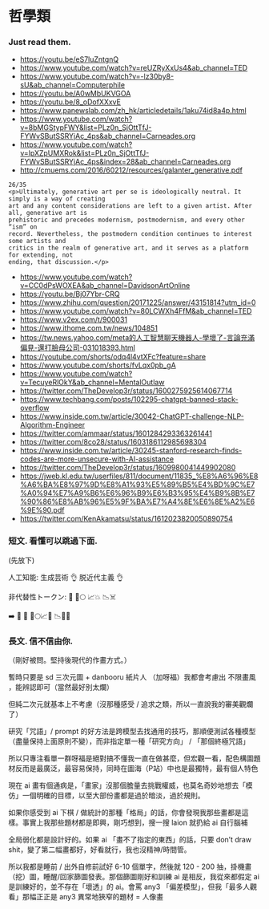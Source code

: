 # 哲學類 #

### Just read them. ###

- https://youtu.be/eS7luZntgnQ
- https://www.youtube.com/watch?v=reUZRyXxUs4&ab_channel=TED
- https://www.youtube.com/watch?v=-lz30by8-sU&ab_channel=Computerphile
- https://youtu.be/A0wMbUKVGOA
- https://youtu.be/8_oDofXXxvE
- https://www.panewslab.com/zh_hk/articledetails/1aku74id8a4p.html
- https://www.youtube.com/watch?v=8bMGStypFWY&list=PLz0n_SjOttTfJ-FYWvSButSSRYjAc_4ps&ab_channel=Carneades.org
- https://www.youtube.com/watch?v=lpXZpUMXRok&list=PLz0n_SjOttTfJ-FYWvSButSSRYjAc_4ps&index=28&ab_channel=Carneades.org 
- http://cmuems.com/2016/60212/resources/galanter_generative.pdf

```
26/35
<p>Ultimately, generative art per se is ideologically neutral. It simply is a way of creating
art and any content considerations are left to a given artist. After all, generative art is
prehistoric and precedes modernism, postmodernism, and every other “ism” on
record. Nevertheless, the postmodern condition continues to interest some artists and
critics in the realm of generative art, and it serves as a platform for extending, not
ending, that discussion.</p>
```
- https://www.youtube.com/watch?v=CC0dPsWOXEA&ab_channel=DavidsonArtOnline
- https://youtu.be/Bj07Ybr-CRQ
- https://www.zhihu.com/question/20171225/answer/43151814?utm_id=0
- https://www.youtube.com/watch?v=80LCWXh4FfM&ab_channel=TED
- https://www.v2ex.com/t/900031
- https://www.ithome.com.tw/news/104851
- https://tw.news.yahoo.com/meta的人工智慧聊天機器人-學壞了-言論充滿偏見-還打臉母公司-031018393.html
- https://youtube.com/shorts/odq4l4vtXFc?feature=share
- https://www.youtube.com/shorts/fvLqx0pb_gA
- https://www.youtube.com/watch?v=TecuyeRlOkY&ab_channel=MentalOutlaw
- https://twitter.com/TheDevelop3r/status/1600275925614067714
- https://www.techbang.com/posts/102295-chatgpt-banned-stack-overflow
- https://www.inside.com.tw/article/30042-ChatGPT-challenge-NLP-Algorithm-Engineer
- https://twitter.com/ammaar/status/1601284293363261441
- https://twitter.com/8co28/status/1603186112985698304
- https://www.inside.com.tw/article/30245-stanford-research-finds-codes-are-more-unsecure-with-AI-assistance 
- https://twitter.com/TheDevelop3r/status/1609980041449902080
- https://jweb.kl.edu.tw/userfiles/811/document/11835_%E8%A6%96%E8%A6%BA%E8%97%9D%E8%A1%93%E5%89%B5%E4%BD%9C%E7%A0%94%E7%A9%B6%E6%96%B9%E6%B3%95%E4%B9%8B%E7%90%86%E8%AB%96%E5%9F%BA%E7%A4%8E%E6%8E%A2%E6%9E%90.pdf
- https://twitter.com/KenAkamatsu/status/1612023820050890754

### 短文. 看懂可以跳過下面. ###

(先放下)

人工知能: 生成芸術 👌  脱近代主義 👌 

非代替性トークン: 🐒 🚀🌕 📈💥 📉☠️

➡️ 🤖 🎨 🚀🌕📈💥 📉👨🎨

### 長文. 信不信由你. ###

（剛好被問。堅持後現代的作畫方式。）

暫時只要是 sd 三次元圖 + danbooru 紙片人 （加呀福）我都會考慮出
不限畫風 ，能辨認即可（當然最好別太爛）

但純二次元就基本上不考慮（沒那種感受 / 追求之類，所以一直說我的審美觀爛了）

研究「咒語」/ prompt 的好方法是跨模型去找通用的技巧，那順便測試各種模型（盡量保持上面原則不變），而非指定單一種「研究方向」 / 「那個終極咒語」

所以只專注看單一群呀福是絕對搞不懂我一直在做甚麼，但宏觀一看，配色構圖題材反而是最廣泛，最容易保持，同時在圖海（P站）中也是最獨特，最有個人特色

現在 ai 畫有個通病是，「畫家」沒那個膽量去挑戰權威，也莫名奇妙地想去「模仿」一個明確的目標，以至大部份畫都是過於暗淡，過於規則。

如果你感受到 ai 下棋 / 做統計的那種「格局」的話，你會發現我那些畫都是這樣。事實上我那些題材都是即興，剛巧想到，搜一搜 laion 就扔給 ai 自行腦補

全局弱化都是設計好的。如果 ai 「畫不了指定的東西」的話，只要 don’t draw shit，變了第二幅畫都好，好看就行，我也沒精神/時間管。

所以我都是睡前 / 出外自修前試好 6-10 個單字，然後就 120 - 200 抽，掛機畫（挖）圖，睡醒/回家篩圖發表。那個篩圖剛好和訓練 ai 是相反，我從來都假定 ai 是訓練好的，並不存在「壞透」的 ai。會罵 any3 「偏差模型」，但我「最多人觀看」那幅正正是 any3 異常地狹窄的題材 = 人像畫